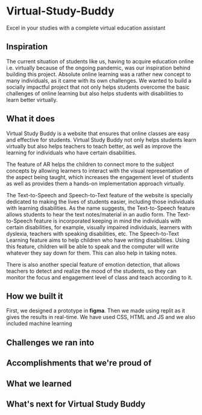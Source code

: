 # Virtual-Study-Buddy
Excel in your studies with a complete virtual education assistant

## Inspiration
The current situation of students like us, having to acquire education online i.e. virtually because of the ongoing pandemic, was our inspiration behind building this project. Absolute online learning was a rather new concept to many individuals, as it came with its own challenges. We wanted to build a socially impactful project that not only helps students overcome the basic challenges of online learning but also helps students with disabilities to learn better virtually. 

## What it does
Virtual Study Buddy is a website that ensures that online classes are easy and effective for students. Virtual Study Buddy not only helps students learn virtually but also helps teachers to teach better, as well as improve the learning for individuals who have certain disabilities. 

The feature of AR helps the children to connect more to the subject concepts by allowing learners to interact with the visual representation of the aspect being taught, which increases the engagement level of students as well as provides them a hands-on implementation approach virtually.

The Text-to-Speech and Speech-to-Text feature of the website is specially dedicated to making the lives of students easier, including those individuals with learning disabilities. As the name suggests, the Text-to-Speech feature allows students to hear the text notes/material in an audio form. The Text-to-Speech feature is incorporated keeping in mind the individuals with certain disabilities, for example, visually impaired individuals, learners with dyslexia, teachers with speaking disabilities, etc.
The Speech-to-Text Learning feature aims to help children who have writing disabilities. Using this feature, children will be able to speak and the computer will write whatever they say down for them. This can also help in taking notes.

There is also another special feature of emotion detection, that allows teachers to detect and realize the mood of the students, so they can monitor the focus and engagement level of class and teach according to it. 

## How we built it
First, we designed a prototype in **figma**. Then we made using replit as it gives the results in real-time. We have used CSS, HTML and JS and we also included machine learning 

## Challenges we ran into



## Accomplishments that we're proud of

## What we learned

## What's next for Virtual Study Buddy
